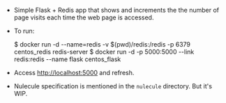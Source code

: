 * Simple Flask + Redis app that shows and increments the the number of page 
visits each time the web page is accessed.

* To run:

    $ docker run -d --name=redis -v $(pwd)/redis:/redis -p 6379 centos_redis redis-server
    $ docker run -d -p 5000:5000 --link redis:redis --name flask centos_flask

* Access [http://localhost:5000](http://localhost:5000) and refresh.

* Nulecule specification is mentioned in the `nulecule` directory. But it's WIP.
